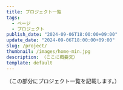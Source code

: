 ```yaml
---
title: プロジェクト一覧
tags: 
  - ページ
  - プロジェクト
publish_date: "2024-09-06T18:00:00+09:00"
update_date: "2024-09-06T18:00:00+09:00"
slug: /project/
thumbnail: /images/home-min.jpg
description: （ここに概要文）
template: default
---
```


（この部分にプロジェクト一覧を記載します。）
